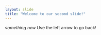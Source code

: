 ```yaml
---
layout: slide
title: "Welcome to our second slide!"
---
```

*something new*
Use the left arrow to go back!
